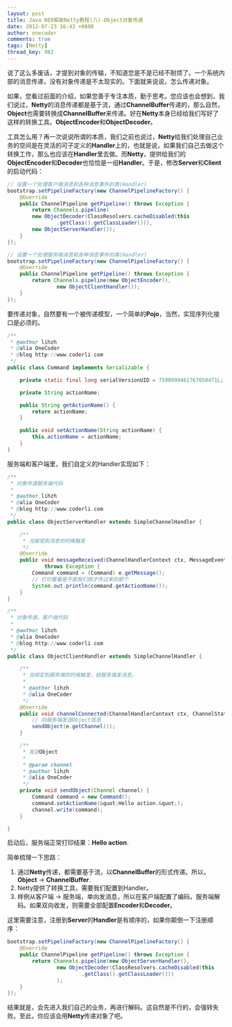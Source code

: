 ```yaml
---
layout: post
title: Java NIO框架Netty教程(八)-Object对象传递
date: 2012-07-23 16:43 +0800
author: onecoder
comments: true
tags: [Netty]
thread_key: 982
---
```

说了这么多废话，才提到对象的传输，不知道您是不是已经不耐烦了。一个系统内部的消息传递，没有对象传递是不太现实的。下面就来说说，怎么传递对象。

如果，您看过前面的介绍，如果您善于专注本质，勤于思考。您应该也会想到，我们说过，**Netty**的消息传递都是基于流，通过**ChannelBuffer**传递的，那么自然，**Object**也需要转换成**ChannelBuffer**来传递。好在**Netty**本身已经给我们写好了这样的转换工具。**ObjectEncoder**和**ObjectDecoder**。

工具怎么用？再一次说说所谓的本质，我们之前也说过，**Netty**给我们处理自己业务的空间是在灵活的可子定义的**Handler**上的，也就是说，如果我们自己去做这个转换工作，那么也应该在**Handler**里去做。而**Netty**，提供给我们的**ObjectEncoder**和**Decoder**也恰恰是一组**Handler**。于是，修改**Server**和**Client**的启动代码：

```java
// 设置一个处理客户端消息和各种消息事件的类(Handler)
bootstrap.setPipelineFactory(new ChannelPipelineFactory() {
    @Override
    public ChannelPipeline getPipeline() throws Exception {
        return Channels.pipeline(
		new ObjectDecoder(ClassResolvers.cacheDisabled(this
				.getClass().getClassLoader())),
		new ObjectServerHandler());
    }
});
```

```java
// 设置一个处理服务端消息和各种消息事件的类(Handler)
bootstrap.setPipelineFactory(new ChannelPipelineFactory() {
	@Override
	public ChannelPipeline getPipeline() throws Exception {
		return Channels.pipeline(new ObjectEncoder(),
				new ObjectClientHandler());
	}
});
```

要传递对象，自然要有一个被传递模型，一个简单的**Pojo**，当然，实现序列化接口是必须的。

```java
/**
 * @author lihzh
 * @alia OneCoder
 * @blog http://www.coderli.com
 */
public class Command implements Serializable {

	private static final long serialVersionUID = 7590999461767050471L;

	private String actionName;

	public String getActionName() {
		return actionName;
	}

	public void setActionName(String actionName) {
		this.actionName = actionName;
	}
}
```

服务端和客户端里，我们自定义的Handler实现如下：

```java
/**
 * 对象传递服务端代码
 * 
 * @author lihzh
 * @alia OneCoder
 * @blog http://www.coderli.com
 */
public class ObjectServerHandler extends SimpleChannelHandler {

	/**
	 * 当接受到消息的时候触发
	 */
	@Override
	public void messageReceived(ChannelHandlerContext ctx, MessageEvent e)
			throws Exception {
		Command command = (Command) e.getMessage();
		// 打印看看是不是我们刚才传过来的那个
		System.out.println(command.getActionName());
	}
}
```

```java
/**
 * 对象传递，客户端代码
 * 
 * @author lihzh
 * @alia OneCoder
 * @blog http://www.coderli.com
 */
public class ObjectClientHandler extends SimpleChannelHandler {

	/**
	 * 当绑定到服务端的时候触发，给服务端发消息。
	 * 
	 * @author lihzh
	 * @alia OneCoder
	 */
	@Override
	public void channelConnected(ChannelHandlerContext ctx, ChannelStateEvent e) {
		// 向服务端发送Object信息
		sendObject(e.getChannel());
	}

	/**
	 * 发送Object
	 * 
	 * @param channel
	 * @author lihzh
	 * @alia OneCoder
	 */
	private void sendObject(Channel channel) {
		Command command = new Command();
		command.setActionName(&quot;Hello action.&quot;);
		channel.write(command);
	}

}
```

启动后，服务端正常打印结果：**Hello action**.

简单梳理一下思路：
			
1. 通过**Netty**传递，都需要基于流，以**ChannelBuffer**的形式传递。所以，**Object** -> **ChannelBuffer**.
2. Netty提供了转换工具，需要我们配置到Handler。
3. 样例从客户端 -> 服务端，单向发消息，所以在客户端配置了编码，服务端解码。如果双向收发，则需要全部配置**Encoder**和**Decoder**。

这里需要注意，注册到**Server**的**Handler**是有顺序的，如果你颠倒一下注册顺序：

```java
bootstrap.setPipelineFactory(new ChannelPipelineFactory() {
	@Override
	public ChannelPipeline getPipeline() throws Exception {
		return Channels.pipeline(new ObjectServerHandler(),
				new ObjectDecoder(ClassResolvers.cacheDisabled(this
						.getClass().getClassLoader()))
				);
	}
});
```

结果就是，会先进入我们自己的业务，再进行解码。这自然是不行的，会强转失败。至此，你应该会用**Netty**传递对象了吧。

